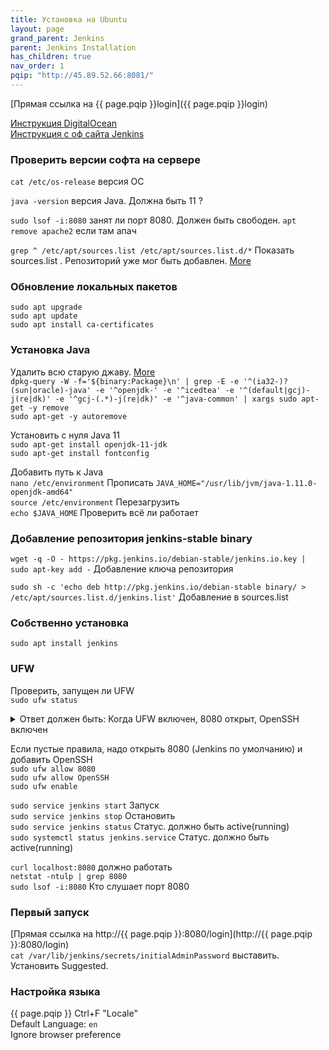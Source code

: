 ```yaml
---
title: Установка на Ubuntu
layout: page
grand_parent: Jenkins
parent: Jenkins Installation
has_children: true
nav_order: 1
pqip: "http://45.89.52.66:8081/"
---
```

[Прямая ссылка на {{ page.pqip }}login]({{ page.pqip }}login)  

[Инструкция DigitalOcean](https://www.digitalocean.com/community/tutorials/how-to-install-jenkins-on-ubuntu-20-04)  
[Инструкция с оф сайта Jenkins](https://pkg.jenkins.io/debian-stable/)
### Проверить версии софта на сервере
`cat /etc/os-release` версия ОС  

`java -version` версия Java. Должна быть 11 ?

`sudo lsof -i:8080` занят ли порт 8080. Должен быть свободен. `apt remove apache2` если там апач    

`grep ^ /etc/apt/sources.list /etc/apt/sources.list.d/*` Показать sources.list . Репозиторий уже мог быть добавлен. [More](https://askubuntu.com/questions/148932/how-can-i-get-a-list-of-all-repositories-and-ppas-from-the-command-line-into-an)  

### Обновление локальных пакетов
`sudo apt upgrade`  
`sudo apt update`  
`sudo apt install ca-certificates`  

### Установка Java
Удалить всю старую джаву. [More](https://askubuntu.com/questions/84483/how-to-completely-uninstall-java)  
`dpkg-query -W -f='${binary:Package}\n' | grep -E -e '^(ia32-)?(sun|oracle)-java' -e '^openjdk-' -e '^icedtea' -e '^(default|gcj)-j(re|dk)' -e '^gcj-(.*)-j(re|dk)' -e '^java-common' | xargs sudo apt-get -y remove`  
`sudo apt-get -y autoremove`

Установить с нуля Java 11  
`sudo apt-get install openjdk-11-jdk`  
`sudo apt-get install fontconfig`  

Добавить путь к Java  
`nano /etc/environment` Прописать `JAVA_HOME="/usr/lib/jvm/java-1.11.0-openjdk-amd64"`  
`source /etc/environment` Перезагрузить  
`echo $JAVA_HOME` Проверить всё ли работает  

### Добавление репозитория jenkins-stable binary
`wget -q -O - https://pkg.jenkins.io/debian-stable/jenkins.io.key | sudo apt-key add -` Добавление ключа репозитория 

`sudo sh -c 'echo deb http://pkg.jenkins.io/debian-stable binary/ > /etc/apt/sources.list.d/jenkins.list'` Добавление в sources.list  


### Собственно установка
`sudo apt install jenkins`  

### UFW
Проверить, запущен ли UFW  
`sudo ufw status`  
<details>
<summary>Ответ должен быть: Когда UFW включен, 8080 открыт, OpenSSH включен</summary>
<pre>Status: active

To                         Action      From
--                         ------      ----
8080                       ALLOW       Anywhere
OpenSSH                    ALLOW       Anywhere
8080 (v6)                  ALLOW       Anywhere (v6)
OpenSSH (v6)               ALLOW       Anywhere (v6)</pre>
</details>

Если пустые правила, надо открыть 8080 (Jenkins по умолчанию) и добавить OpenSSH  
`sudo ufw allow 8080`  
`sudo ufw allow OpenSSH`  
`sudo ufw enable`  

`sudo service jenkins start` Запуск  
`sudo service jenkins stop` Остановить  
`sudo service jenkins status` Статус. должно быть active(running)  
`sudo systemctl status jenkins.service` Статус. должно быть active(running)  

`curl localhost:8080` должно работать  
`netstat -ntulp | grep 8080`  
`sudo lsof -i:8080` Кто слушает порт 8080  

### Первый запуск
[Прямая ссылка на http://{{ page.pqip }}:8080/login](http://{{ page.pqip }}:8080/login)  
`cat /var/lib/jenkins/secrets/initialAdminPassword`  выставить.
Установить Suggested.  

### Настройка языка
{{ page.pqip }} 
Ctrl+F "Locale"  
Default Language: `en`  
Ignore browser preference  